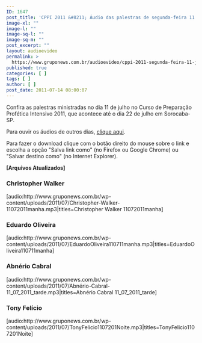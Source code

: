 ```yaml
---
ID: 1647
post_title: 'CPPI 2011 &#8211; Áudio das palestras de segunda-feira 11 de julho'
image-xl: ""
image-l: ""
image-sq-l: ""
image-sq-m: ""
post_excerpt: ""
layout: audioevideo
permalink: >
  https://www.gruponews.com.br/audioevideo/cppi-2011-segunda-feira-11-jul
published: true
categories: [ ]
tags: [ ]
author: [ ]
post_date: 2011-07-14 08:00:07
---
```

Confira as palestras ministradas no dia 11 de julho no Curso de Preparação Profética Intensivo 2011, que acontece até o dia 22 de julho em Sorocaba-SP.

Para ouvir os áudios de outros dias, <a href="http://www.gruponews.com.br/assuntos/publicacoes/audio/cppi2011">clique aqui</a>.

Para fazer o download clique com o botão direito do mouse sobre o link e escolha a opção "Salva link como" (no Firefox ou Google Chrome) ou "Salvar destino como" (no Internet Explorer).

<strong>[Arquivos Atualizados]</strong>
<h3>Christopher Walker</h3>
[audio:http://www.gruponews.com.br/wp-content/uploads/2011/07/Christopher-Walker-11072011manha.mp3|titles=Christopher Walker 11072011manha]
<h3>Eduardo Oliveira</h3>
[audio:http://www.gruponews.com.br/wp-content/uploads/2011/07/EduardoOliveira110711manha.mp3|titles=EduardoOliveira110711manha]
<h3>Abnério Cabral</h3>
[audio:http://www.gruponews.com.br/wp-content/uploads/2011/07/Abnério-Cabral-11_07_2011_tarde.mp3|titles=Abnério Cabral 11_07_2011_tarde]
<h3>Tony Felício</h3>
[audio:http://www.gruponews.com.br/wp-content/uploads/2011/07/TonyFelicio1107201Noite.mp3|titles=TonyFelicio1107201Noite]
